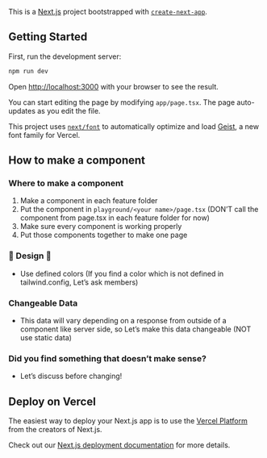 This is a [Next.js](https://nextjs.org) project bootstrapped with [`create-next-app`](https://nextjs.org/docs/app/api-reference/cli/create-next-app).

## Getting Started

First, run the development server:

```bash
npm run dev
```

Open [http://localhost:3000](http://localhost:3000) with your browser to see the result.

You can start editing the page by modifying `app/page.tsx`. The page auto-updates as you edit the file.

This project uses [`next/font`](https://nextjs.org/docs/app/building-your-application/optimizing/fonts) to automatically optimize and load [Geist](https://vercel.com/font), a new font family for Vercel.

## How to make a component

### Where to make a component

1. Make a component in each feature folder
2. Put the component in `playground/<your name>/page.tsx` (DON’T call the component from page.tsx in each feature folder for now)
3. Make sure every component is working properly
4. Put those components together to make one page

### 🎨 Design 🎨
- Use defined colors (If you find a color which is not defined in tailwind.config, Let’s ask members)

### Changeable Data
- This data will vary depending on a response from outside of a component like server side, so Let’s make this data changeable (NOT use static data)

### Did you find something that doesn’t make sense?
- Let’s discuss before changing!

## Deploy on Vercel

The easiest way to deploy your Next.js app is to use the [Vercel Platform](https://vercel.com/new?utm_medium=default-template&filter=next.js&utm_source=create-next-app&utm_campaign=create-next-app-readme) from the creators of Next.js.

Check out our [Next.js deployment documentation](https://nextjs.org/docs/app/building-your-application/deploying) for more details.
